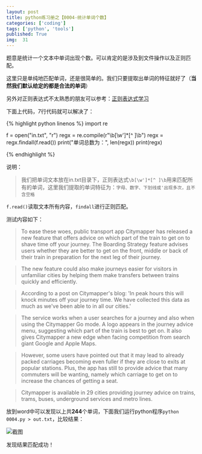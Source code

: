 ```yaml
---
layout: post
title: python练习册之【0004-统计单词个数】
categories: ['coding']
tags: ['python', 'tools']
published: True
img:  31
---
```


题意是统计一个文本中单词出现个数。可以肯定的是涉及到文件操作以及正则匹配。

这里只是单纯地匹配单词，还是很简单的。我们只要提取出单词的特征就好了（**当然我们默认给定的都是合法的单词**）

另外对正则表达式不太熟悉的朋友可以参考：[正则表达式学习](http://blog.yinwoods.com/coding/%E6%AD%A3%E5%88%99%E8%A1%A8%E8%BE%BE%E5%BC%8F%E5%AD%A6%E4%B9%A0.html)

下面上代码，7行代码就可以解决了：

{% highlight python linenos %}
import re

f = open("in.txt", "r")
regx = re.compile(r"\b[\w']*[^ ]\b")
regx = regx.findall(f.read())
print("单词总数为：", len(regx))
print(regx)

{% endhighlight %}

说明：

> 我们把单词文本放在in.txt目录下，正则表达式`\b[\w']*[^ ]\b`用来匹配所有的单词，这里我们提取的单词特征为：`字母、数字、下划线或'出现多次，且不含空格`

`f.read()`读取文本所有内容，`findall`进行正则匹配。

测试内容如下：

> To ease these woes, public transport app Citymapper has released a new feature that offers advice on which part of the train to get on to shave time off your journey. The Boarding Strategy feature advises users whether they are better to get on the front, middle or back of their train in preparation for the next leg of their journey.

> The new feature could also make journeys easier for visitors in unfamiliar cities by helping them make transfers between trains quickly and efficiently.

> According to a post on Citymapper's blog: 'In peak hours this will knock minutes off your journey time. We have collected this data as much as we've been able to in all our cities.'

> The service works when a user searches for a journey and also when using the Citymapper Go mode. A logo appears in the journey advice menu, suggesting which part of the train is best to get on. It also gives Citymapper a new edge when facing competition from search giant Google and Apple Maps.

> However, some users have pointed out that it may lead to already packed carriages becoming even fuller if they are close to exits at popular stations. Plus, the app has still to provide advice that many commuters will be wanting, namely which carriage to get on to increase the chances of getting a seat.

> Citymapper is available in 29 cities providing journey advice on trains, trams, buses, underground services and metro lines.

放到word中可以发现以上共**244**个单词，下面我们运行python程序`python 0004.py > out.txt`，比较结果：

![截图](http://7xlnl2.com1.z0.glb.clouddn.com/post31-截图.png)

发现结果匹配成功！